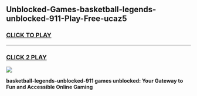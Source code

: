 
## Unblocked-Games-basketball-legends-unblocked-911-Play-Free-ucaz5
<h3>
<a href="https://premium76.site?title=basketball-legends-unblocked-911&ref=18A1">CLICK TO PLAY</a></h3>
<hr>

<h3>
<a href="https://premium76.site?title=basketball-legends-unblocked-911&ref=18A1">CLICK 2 PLAY</a>
  
</h3>

<a href="https://premium76.site?title=basketball-legends-unblocked-911&ref=18A1"><img src="https://clearcache.store/games.png"></a>


**basketball-legends-unblocked-911 games unblocked: Your Gateway to Fun and Accessible Online Gaming**
